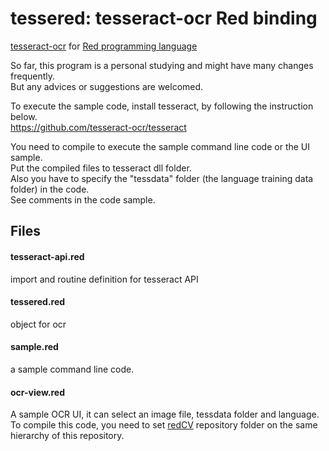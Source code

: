 # tessered: tesseract-ocr Red binding
[tesseract-ocr](https://github.com/tesseract-ocr/tesseract) for [Red programming language](https://github.com/red/red)

So far, this program is a personal studying and might have many changes frequently.  
But any advices or suggestions are welcomed.

To execute the sample code, install tesseract, by following the instruction below.  
https://github.com/tesseract-ocr/tesseract

You need to compile to execute the sample command line code or the UI sample.  
Put the compiled files to tesseract dll folder.  
Also you have to specify the "tessdata" folder (the language training data folder) in the code.  
See comments in the code sample.

## Files
#### tesseract-api.red
import and routine definition for tesseract API

#### tessered.red  
object for ocr

#### sample.red
a sample command line code.

#### ocr-view.red
A sample OCR UI, it can select an image file, tessdata folder and language.
To compile this code, you need to set [redCV](https://github.com/ldci/redCV) repository folder 
on the same hierarchy of this repository.